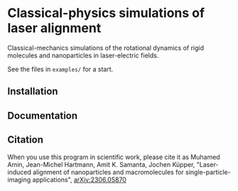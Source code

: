 # Classical-physics simulations of laser alignment

Classical-mechanics simulations of the rotational dynamics of rigid molecules
and nanoparticles in laser-electric fields.

See the files in `examples/` for a start.

## Installation


## Documentation


## Citation

When you use this program in scientific work, please cite it as Muhamed Amin,
Jean-Michel Hartmann, Amit K. Samanta, Jochen Küpper, "Laser-induced alignment
of nanoparticles and macromolecules for single-particle-imaging applications",
[arXiv:2306.05870](https://arxiv.org/abs/2306.05870)


<!-- Put Emacs local variables into HTML comment
Local Variables:
coding: utf-8
fill-column: 80
End:
-->
